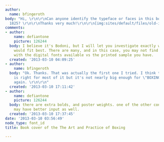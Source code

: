 ```yaml
---
author:
  name: bfingeroth
body: "Hi, \r\n\r\nCan anyone identify the typeface or faces in this book cover from
  1825? \r\n\r\nThanks very much!\r\n\r\n[img:sites/default/files/old-images/art_boxing_5686.png]"
comments:
- author:
    name: defiantone
    picture: 126244
  body: I believe it's Bodoni, but I will let you investigate exactly which versions
    would fit best. There are many, and in this case, you may not find an exact match
    with the digital fonts available vs the printed sample you have.
  created: '2013-03-10 04:09:25'
- author:
    name: bfingeroth
  body: "Ok. Thanks. That was actually the first one I tried. I think the bold weight
    is right for most of it but it's not nearly big enough for \"BOXING.\" \r\n\r\nThanks
    again. \r\n\r\n"
  created: '2013-03-10 17:11:42'
- author:
    name: defiantone
    picture: 126244
  body: there are extra bolds, and poster weights. one of the other contributors here
    may have better input as well.
  created: '2013-03-10 17:37:45'
date: '2013-03-10 03:56:49'
node_type: font_id
title: Book cover of the The Art and Practice of Boxing

---
```

